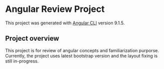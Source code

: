 # Angular Review Project

This project was generated with [Angular CLI](https://github.com/angular/angular-cli) version 9.1.5.

## Project overview

This project is for review of angular concepts and familiarization purporse. Currently, the project uses latest bootstrap version and the layout fixing is still in-progress.